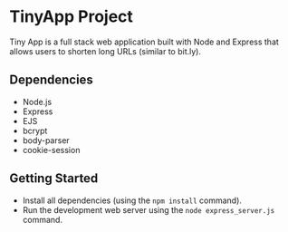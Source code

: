# TinyApp Project

Tiny App is a full stack web application built with Node and Express that allows users to shorten long URLs (similar to bit.ly).

## Dependencies

- Node.js
- Express
- EJS
- bcrypt
- body-parser
- cookie-session

## Getting Started

- Install all dependencies (using the `npm install` command).
- Run the development web server using the `node express_server.js` command.



